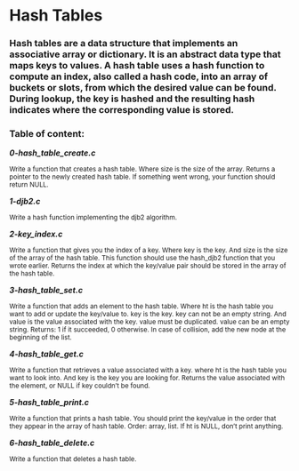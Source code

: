 # Hash Tables
### Hash tables are a data structure that implements an associative array or dictionary. It is an abstract data type that maps keys to values. A hash table uses a hash function to compute an index, also called a hash code, into an array of buckets or slots, from which the desired value can be found. During lookup, the key is hashed and the resulting hash indicates where the corresponding value is stored.
### Table of content:
***0-hash_table_create.c***

<sub>Write a function that creates a hash table. Where size is the size of the array. Returns a pointer to the newly created hash table. If something went wrong, your function should return NULL.</sub>

***1-djb2.c***

<sub>Write a hash function implementing the djb2 algorithm.</sub>

***2-key_index.c***

<sub>Write a function that gives you the index of a key.
Where key is the key. 
And size is the size of the array of the hash table. 
This function should use the hash_djb2 function that you wrote earlier.
Returns the index at which the key/value pair should be stored in the array of the hash table.</sub>

***3-hash_table_set.c***

<sub>Write a function that adds an element to the hash table.
Where ht is the hash table you want to add or update the key/value to.
key is the key. key can not be an empty string.
And value is the value associated with the key. value must be duplicated. value can be an empty string.
Returns: 1 if it succeeded, 0 otherwise.
In case of collision, add the new node at the beginning of the list.</sub>

***4-hash_table_get.c***

<sub>Write a function that retrieves a value associated with a key.
where ht is the hash table you want to look into.
And key is the key you are looking for.
Returns the value associated with the element, or NULL if key couldn’t be found.</sub>

***5-hash_table_print.c***

<sub>Write a function that prints a hash table.
You should print the key/value in the order that they appear in the array of hash table.
Order: array, list.
If ht is NULL, don’t print anything.</sub>

***6-hash_table_delete.c***

<sub>Write a function that deletes a hash table.</sub>
